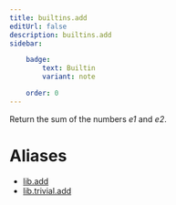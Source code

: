 ```yaml
---
title: builtins.add
editUrl: false
description: builtins.add
sidebar:

    badge:
        text: Builtin
        variant: note

    order: 0
---
```


Return the sum of the numbers *e1* and *e2*.


# Aliases

- [lib.add](/nix-doc-comments/reference/lib/lib-add)
- [lib.trivial.add](/nix-doc-comments/reference/lib/trivial/lib-trivial-add)


